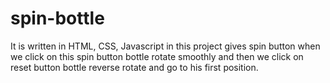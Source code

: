 # spin-bottle
It is written in HTML, CSS, Javascript in this project gives spin button when we click on this spin button bottle rotate smoothly and then we click on reset button bottle reverse rotate and go to his first position. 
